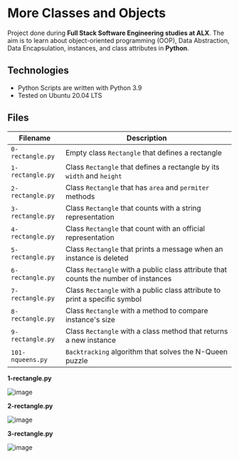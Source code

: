 # More Classes and Objects
Project done during **Full Stack Software Engineering studies at ALX**. The aim is to learn about object-oriented programming (OOP), Data Abstraction, Data Encapsulation, instances, and class attributes in **Python**.

## Technologies
* Python Scripts are written with Python 3.9
* Tested on Ubuntu 20.04 LTS

## Files
| Filename | Description |
| -------- | ----------- |
| `0-rectangle.py` | Empty class `Rectangle` that defines a rectangle |
| `1-rectangle.py` | Class `Rectangle` that defines a rectangle by its `width` and `height` |
| `2-rectangle.py` | Class `Rectangle` that has `area` and `permiter` methods |
| `3-rectangle.py` | Class `Rectangle` that counts with a string representation |
| `4-rectangle.py` | Class `Rectangle` that count with an official representation |
| `5-rectangle.py` | Class `Rectangle` that prints a message when an instance is deleted |
| `6-rectangle.py` | Class `Rectangle` with a public class attribute that counts the number of instances |
| `7-rectangle.py` | Class `Rectangle` with a public class attribute to print a specific symbol |
| `8-rectangle.py` | Class `Rectangle` with a method to compare instance's size |
| `9-rectangle.py` | Class `Rectangle` with a class method that returns a new instance|
| `101-nqueens.py` | `Backtracking` algorithm that solves the N-Queen puzzle |

**1-rectangle.py**

![image](https://github.com/richie-omondi/alx-higher_level_programming/assets/69873039/fb3e27bf-4d56-4a91-ad1c-30e8f3c45095)

**2-rectangle.py**

![image](https://github.com/richie-omondi/alx-higher_level_programming/assets/69873039/b0ef5fb5-13c2-42a9-9b44-ad7c19d4c51e)

**3-rectangle.py**

![image](https://github.com/richie-omondi/alx-higher_level_programming/assets/69873039/2fbb3fca-9d1f-41a9-8310-a3926b9e6b5e)

